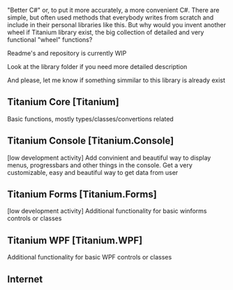 "Better C#" or, to put it more accurately, a more convenient C#. There are simple, but often used methods that everybody writes from scratch and include in their personal libraries like this. But why would you invent another wheel if Titanium library exist, the big collection of detailed and very functional "wheel" functions?

Readme's and repository is currently WIP

Look at the library folder if you need more detailed description

And please, let me know if something simmilar to this library is already exist

## Titanium Core [Titanium]
Basic functions, mostly types/classes/convertions related


## Titanium Console [Titanium.Console]
[low development activity]
Add convinient and beautiful way to display menus, progressbars and other things in the console. Get a very customizable, easy and beautiful way to get data from user

## Titanium Forms [Titanium.Forms]
[low development activity]
Additional functionality for basic winforms controls or classes

## Titanium WPF [Titanium.WPF]
Additional functionality for basic WPF controls or classes

## Internet
